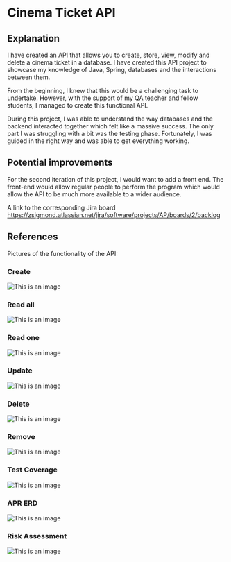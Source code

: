 # Cinema Ticket API

## Explanation
I have created an API that allows you to create, store, view, modify and delete a cinema ticket in a database. I have created this API project to showcase my knowledge of Java, Spring, databases and the interactions between them. 

From the beginning, I knew that this would be a challenging task to undertake. However, with the support of my QA teacher and fellow students, I managed to create this functional API.

During this project, I was able to understand the way databases and the backend interacted together which felt like a massive success. The only part I was struggling with a bit was the testing phase. Fortunately, I was guided in the right way and was able to get everything working.

## Potential improvements
For the second iteration of this project, I would want to add a front end. The front-end would allow regular people to perform the program which would allow the API to be much more available to a wider audience.

A link to the corresponding Jira board https://zsigmond.atlassian.net/jira/software/projects/AP/boards/2/backlog

## References
Pictures of the functionality of the API:

### Create
![This is an image](https://i.postimg.cc/P5c7zCq0/Capture.png)

### Read all
![This is an image](https://i.postimg.cc/vTHXdyBW/Capture1.png)

### Read one
![This is an image](https://i.postimg.cc/3xD1hnKb/Capture2.png)

### Update
![This is an image](https://i.postimg.cc/V6zWjwX3/Capture3.png)

### Delete
![This is an image](https://i.postimg.cc/NFM8zxJD/Capture4.png)

### Remove
![This is an image](https://i.postimg.cc/J4sc3PB4/Capture5.png)

### Test Coverage 
![This is an image](https://i.postimg.cc/fWrYbmg4/Capture6.png)

### APR ERD
![This is an image](https://i.postimg.cc/0j1j6YFn/API-ERD-Sheet1.png)

### Risk Assessment
![This is an image](https://i.postimg.cc/XYYJy7HR/API-Risk-Assessment-Sheet1.png)
